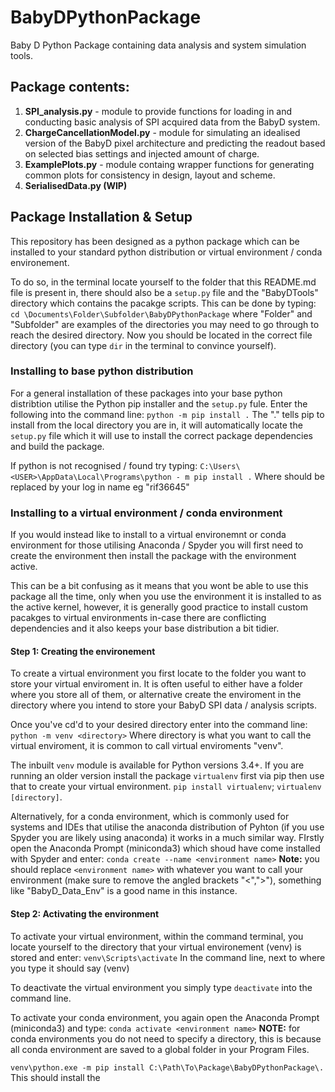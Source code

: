 # BabyDPythonPackage
 Baby D Python Package containing data analysis and system simulation tools.

## Package contents:
1. **SPI_analysis.py** - module to provide functions for loading in and conducting basic analysis of SPI acquired data from the BabyD system.
2. **ChargeCancellationModel.py** - module for simulating an idealised version of the BabyD pixel architecture and predicting the readout based on selected bias settings and injected amount of charge.
3. **ExamplePlots.py** - module containg wrapper functions for generating common plots for consistency in design, layout and scheme.
4. **SerialisedData.py (WIP)**

## Package Installation & Setup
This repository has been designed as a python package which can be installed to your standard python distribution or virtual environment / conda environement. 

To do so, in the terminal locate yourself to the folder that this README.md file is present in, there should also be a `setup.py` file and the "BabyDTools" directory which contains the pacakge scripts.
This can be done by typing:
 `cd \Documents\Folder\Subfolder\BabyDPythonPackage`
where "Folder" and "Subfolder" are examples of the directories you may need to go through to reach the desired directory. Now you should be located in the correct file directory (you can type `dir` in the terminal to convince yourself).

### Installing to base python distribution
For a general installation of these packages into your base python distribtion utilise the Python pip installer and the `setup.py` fule. Enter the following into the command line:
`python -m pip install .`
The "." tells pip to install from the local directory you are in, it will automatically locate the `setup.py` file which it will use to install the correct package dependencies and build the package.

If python is not recognised / found try typing:
`C:\Users\<USER>\AppData\Local\Programs\python - m pip install .`
Where <USER> should be replaced by your log in name eg "rif36645"

### Installing to a virtual environment / conda environment
If you would instead like to install to a virtual environemnt or conda environment for those utilising Anaconda / Spyder you will first need to create the environment then install the package with the environment active.

This can be a bit confusing as it means that you wont be able to use this package all the time, only when you use the environment it is installed to as the active kernel, however, it is generally good practice to install custom pacakges to virtual environments in-case there are conflicting dependencies and it also keeps your base distribution a bit tidier.

#### Step 1: Creating the environement
To create a virtual environment you first locate to the folder you want to store your virtual enviroment in. It is often useful to either have a folder where you store all of them, or alternative create the enviroment in the directory where you intend to store your BabyD SPI data / analysis scripts.

Once you've cd'd to your desired directory enter into the command line:
`python -m venv <directory>`
Where directory is what you want to call the virtual enviroment, it is common to call virtual enviroments "venv".

The inbuilt `venv` module is available for Python versions 3.4+. If you are running an older version install the package `virtualenv` first via pip then use that to create your virtual environment.
`pip install virtualenv`; `virtualenv [directory]`.

Alternatively, for a conda environment, which is commonly used for systems and IDEs that utilise the anaconda distribution of Pyhton (if you use Spyder you are likely using anaconda) it works in a much similar way. FIrstly open the Anaconda Prompt (miniconda3) which shoud have come installed with Spyder and enter:
`conda create --name <environment name>`
**Note:** you should replace `<environment name>` with whatever you want to call your environment (make sure to remove the angled brackets "<",">"), something like "BabyD_Data_Env" is a good name in this instance.

#### Step 2: Activating the environment
To activate your virtual environment, within the command terminal, you locate yourself to the directory that your virtual environement (venv) is stored and enter:
`venv\Scripts\activate`
In the command line, next to where you type it should say (venv)

To deactivate the virtual environment you simply type `deactivate` into the command line.

To activate your conda environment, you again open the Anaconda Prompt (miniconda3) and type:
`conda activate <environment name>`
**NOTE:** for conda environments you do not need to specify a directory, this is because all conda environment are saved to a global folder in your Program Files.

`venv\python.exe -m pip install C:\Path\To\Package\BabyDPythonPackage\.`
This should install the 



